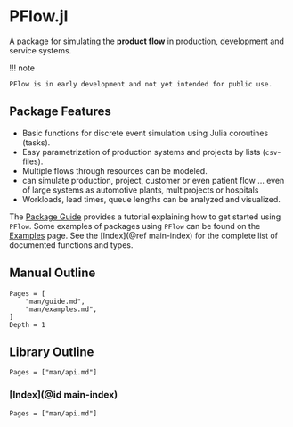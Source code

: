 # PFlow.jl

A package for simulating the **product flow** in production, development and service systems.

!!! note

    PFlow is in early development and not yet intended for public use.

## Package Features

- Basic functions for discrete event simulation using Julia coroutines (tasks).
- Easy parametrization of production systems and projects by lists (`csv`-files).
- Multiple flows through resources can be modeled.
- can simulate production, project, customer or even patient flow … even of large systems
as automotive plants, multiprojects or hospitals
- Workloads, lead times, queue lengths can be analyzed and visualized.

The [Package Guide](@ref) provides a tutorial explaining how to get started using `PFlow`.
Some examples of packages using `PFlow` can be found on the [Examples](@ref) page.
See the [Index](@ref main-index) for the complete list of documented functions and types.

## Manual Outline

```@contents
Pages = [
    "man/guide.md",
    "man/examples.md",
]
Depth = 1
```

## Library Outline

```@contents
Pages = ["man/api.md"]
```

### [Index](@id main-index)

```@index
Pages = ["man/api.md"]
```
